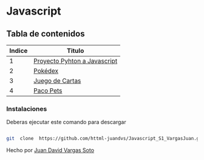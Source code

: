 # Javascript

## Tabla de contenidos
| Indice | Titulo  |
|--|--|
| 1 |[Proyecto Pyhton a Javascript](https://httml-juandvs.github.io/Javascript_S1_VargasJuan/Dia1/index.html) |
| 2 | [Pokédex](https://httml-juandvs.github.io/Javascript_S1_VargasJuan/Dia2/index.html) |
| 3 | [Juego de Cartas](https://httml-juandvs.github.io/Javascript_S1_VargasJuan/Dia6/index.html) |
| 4 | [Paco Pets](https://httml-juandvs.github.io/Javascript_S1_VargasJuan/PacoPets/) |

### Instalaciones

Deberas ejecutar este comando para descargar


```bash

git  clone  https://github.com/httml-juandvs/Javascript_S1_VargasJuan.git

```

Hecho por [Juan David Vargas Soto](https://github.com/httml-juandvs)